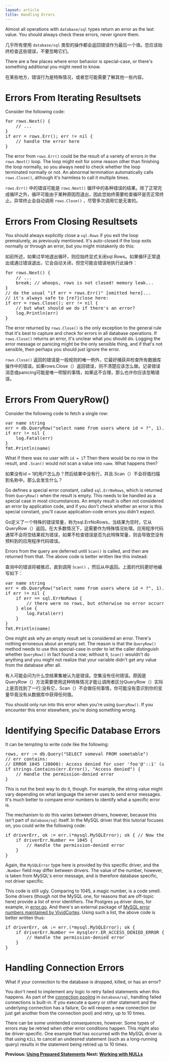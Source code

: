 ```yaml
---
layout: article
title: Handling Errors
---
```


Almost all operations with `database/sql` types return an error as the last
value. You should always check these errors, never ignore them.

几乎所有使用 `database/sql` 类型的操作都会返回错误作为最后一个值。您应该始终检查这些错误，不要忽略它们。

There are a few places where error behavior is special-case, or there's
something additional you might need to know.

在某些地方，错误行为是特殊情况，或者您可能需要了解其他一些内容。

Errors From Iterating Resultsets
================================

Consider the following code:

<pre class="prettyprint lang-go">
for rows.Next() {
	// ...
}
if err = rows.Err(); err != nil {
	// handle the error here
}
</pre>

The error from `rows.Err()` could be the result of a variety of errors in the
`rows.Next()` loop. The loop
might exit for some reason other than finishing the loop normally, so you always
need to check whether the loop terminated normally or not. An abnormal
termination automatically calls `rows.Close()`, although it's harmless to call it
multiple times.

`rows.Err()` 中的错误可能是 `rows.Next()` 循环中的各种错误的结果。除了正常完成循环之外，循环可能由于某种原因而退出，因此您始终需要检查循环是否正常终止。异常终止会自动调用 `rows.Close()` ，尽管多次调用它是无害的。

Errors From Closing Resultsets
==============================

You should always explicitly close a `sql.Rows` if you exit the loop
prematurely, as previously mentioned. It's auto-closed if the loop exits
normally or through an error, but you might mistakenly do this:

如前所述，如果过早地退出循环，则应始终显式关闭sql.Rows。如果循环正常退出或通过错误退出，它会自动关闭，但您可能会错误地执行此操作：

<pre class="prettyprint lang-go">
for rows.Next() {
	// ...
	break; // whoops, rows is not closed! memory leak...
}
// do the usual "if err = rows.Err()" [omitted here]...
// it's always safe to [re?]close here:
if err = rows.Close(); err != nil {
	// but what should we do if there's an error?
	log.Println(err)
}
</pre>

The error returned by `rows.Close()` is the only exception to the general rule
that it's best to capture and check for errors in all database operations. If
`rows.Close()` returns an error, it's unclear what you should do.
Logging the error message or panicing might be the only sensible thing,
and if that's not sensible, then perhaps you should just ignore the error.

`rows.Close()` 返回的错误是一般规则的唯一例外，它最好捕获并检查所有数据库操作中的错误。如果rows.Close（）返回错误，则不清楚应该怎么做。记录错误消息或panicing可能是唯一明智的事情，如果这不合理，那么也许你应该忽略错误。

Errors From QueryRow()
======================

Consider the following code to fetch a single row:

<pre class="prettyprint lang-go">
var name string
err = db.QueryRow("select name from users where id = ?", 1).Scan(&amp;name)
if err != nil {
	log.Fatal(err)
}
fmt.Println(name)
</pre>

What if there was no user with `id = 1`? Then there would be no row in the
result, and `.Scan()` would not scan a value into `name`. What happens then?

如果没有id = 1的用户怎么办？然后结果中没有行，并且.Scan（）不会将值扫描到名称中。那么会发生什么？

Go defines a special error constant, called `sql.ErrNoRows`, which is returned
from `QueryRow()` when the result is empty. This needs to be handled as a
special case in most circumstances. An empty result is often not considered an
error by application code, and if you don't check whether an error is this
special constant, you'll cause application-code errors you didn't expect.

Go定义了一个特殊的错误常量，称为sql.ErrNoRows，当结果为空时，它从QueryRow（）返回。在大多数情况下，这需要作为特殊情况处理。应用程序代码通常不会将空结果视为错误，如果不检查错误是否为此特殊常量，则会导致您没有预料到的应用程序代码错误。

Errors from the query are deferred until `Scan()` is called, and then are
returned from that. The above code is better written like this instead:

查询中的错误将被推迟，直到调用 `Scan()` ，然后从中返回。上面的代码更好地编写如下：

<pre class="prettyprint lang-go">
var name string
err = db.QueryRow("select name from users where id = ?", 1).Scan(&amp;name)
if err != nil {
	if err == sql.ErrNoRows {
		// there were no rows, but otherwise no error occurred
	} else {
		log.Fatal(err)
	}
}
fmt.Println(name)
</pre>

One might ask why an empty result set is considered an error. There's nothing
erroneous about an empty set. The reason is that the `QueryRow()` method needs
to use this special-case in order to let the caller distinguish whether
`QueryRow()` in fact found a row; without it, `Scan()` wouldn't do anything and
you might not realize that your variable didn't get any value from the database
after all.

有人可能会问为什么空结果集被认为是错误。空集没有任何错误。原因是QueryRow（）方法需要使用这种特殊情况才能让调用者区分QueryRow（）实际上是否找到了一行;没有它，Scan（）不会做任何事情，你可能没有意识到你的变量毕竟没有从数据库中获得任何值。

You should only run into this error when you're using `QueryRow()`. If you
encounter this error elsewhere, you're doing something wrong.

Identifying Specific Database Errors
====================================

It can be tempting to write code like the following:

<pre class="prettyprint lang-go">
rows, err := db.Query("SELECT someval FROM sometable")
// err contains:
// ERROR 1045 (28000): Access denied for user 'foo'@'::1' (using password: NO)
if strings.Contains(err.Error(), "Access denied") {
	// Handle the permission-denied error
}
</pre>

This is not the best way to do it, though. For example, the string value might
vary depending on what language the server uses to send error messages.  It's
much better to compare error numbers to identify what a specific error is.

The mechanism to do this varies between drivers, however, because this isn't
part of `database/sql` itself. In the MySQL driver that this tutorial focuses
on, you could write the following code:

<pre class="prettyprint lang-go">
if driverErr, ok := err.(*mysql.MySQLError); ok { // Now the error number is accessible directly
	if driverErr.Number == 1045 {
		// Handle the permission-denied error
	}
}
</pre>

Again, the `MySQLError` type here is provided by this specific driver, and the
`.Number` field may differ between drivers. The value of the number, however,
is taken from MySQL's error message, and is therefore database specific, not
driver specific.

This code is still ugly. Comparing to 1045, a magic number, is a code smell.
Some drivers (though not the MySQL one, for reasons that are off-topic here)
provide a list of error identifiers. The Postgres `pq` driver does, for example, in
[error.go](https://github.com/lib/pq/blob/master/error.go). And there's an
external package of [MySQL error numbers maintained by
VividCortex](https://github.com/VividCortex/mysqlerr). Using such a list, the
above code is better written thus:

<pre class="prettyprint lang-go">
if driverErr, ok := err.(*mysql.MySQLError); ok {
	if driverErr.Number == mysqlerr.ER_ACCESS_DENIED_ERROR {
		// Handle the permission-denied error
	}
}
</pre>

Handling Connection Errors
==========================

What if your connection to the database is dropped, killed, or has an error?

You don't need to implement any logic to retry failed statements when this
happens. As part of the [connection pooling](connection-pool.html) in
`database/sql`, handling failed connections is built-in. If you execute a query
or other statement and the underlying connection has a failure, Go will reopen a
new connection (or just get another from the connection pool) and retry, up to
10 times.

There can be some unintended consequences, however. Some types of errors may be
retried when other error conditions happen. This might also be driver-specific.
One example that has occurred with the MySQL driver is that using `KILL` to
cancel an undesired statement (such as a long-running query) results in the
statement being retried up to 10 times.

**Previous: [Using Prepared Statements](prepared.html)**
**Next: [Working with NULLs](nulls.html)**
